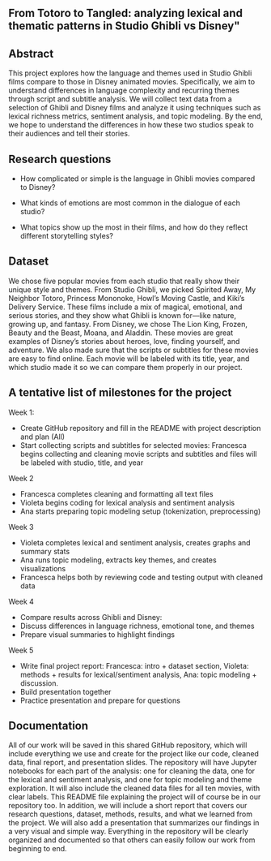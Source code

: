 ## From Totoro to Tangled: analyzing lexical and thematic patterns in Studio Ghibli vs Disney"

## Abstract
This project explores how the language and themes used in Studio Ghibli films compare to those in Disney animated movies. Specifically, we aim to understand differences in language complexity and recurring themes through script and subtitle analysis. We will collect text data from a selection of Ghibli and Disney films and analyze it using techniques such as lexical richness metrics, sentiment analysis, and topic modeling. By the end, we hope to understand the differences in how these two studios speak to their audiences and tell their stories.

## Research questions
- How complicated or simple is the language in Ghibli movies compared to Disney?

- What kinds of emotions are most common in the dialogue of each studio?

- What topics show up the most in their films, and how do they reflect different storytelling styles?

## Dataset
We chose five popular movies from each studio that really show their unique style and themes. From Studio Ghibli, we picked Spirited Away, My Neighbor Totoro, Princess Mononoke, Howl’s Moving Castle, and Kiki’s Delivery Service. These films include a mix of magical, emotional, and serious stories, and they show what Ghibli is known for—like nature, growing up, and fantasy. From Disney, we chose The Lion King, Frozen, Beauty and the Beast, Moana, and Aladdin. These movies are great examples of Disney’s stories about heroes, love, finding yourself, and adventure. We also made sure that the scripts or subtitles for these movies are easy to find online. Each movie will be labeled with its title, year, and which studio made it so we can compare them properly in our project.

## A tentative list of milestones for the project
Week 1:
- Create GitHub repository and fill in the README with project description and plan (All)
- Start collecting scripts and subtitles for selected movies: Francesca begins collecting and cleaning movie scripts and subtitles and files will be labeled with studio, title, and year

Week 2
- Francesca completes cleaning and formatting all text files
- Violeta begins coding for lexical analysis and sentiment analysis
- Ana starts preparing topic modeling setup (tokenization, preprocessing)

Week 3
- Violeta completes lexical and sentiment analysis, creates graphs and summary stats
- Ana runs topic modeling, extracts key themes, and creates visualizations
- Francesca helps both by reviewing code and testing output with cleaned data

Week 4
- Compare results across Ghibli and Disney:
- Discuss differences in language richness, emotional tone, and themes
- Prepare visual summaries to highlight findings

Week 5
- Write final project report: Francesca: intro + dataset section, Violeta: methods + results for lexical/sentiment analysis, Ana: topic modeling + discussion.
- Build presentation together
- Practice presentation and prepare for questions

## Documentation
All of our work will be saved in this shared GitHub repository, which will include everything we use and create for the project like our code, cleaned data, final report, and presentation slides. The repository will have Jupyter notebooks for each part of the analysis: one for cleaning the data, one for the lexical and sentiment analysis, and one for topic modeling and theme exploration. It will also include the cleaned data files for all ten movies, with clear labels. This README file explaining the project will of course be in our repository too. In addition, we will include a short report that covers our research questions, dataset, methods, results, and what we learned from the project. We will also add a presentation that summarizes our findings in a very visual and simple way. Everything in the repository will be clearly organized and documented so that others can easily follow our work from beginning to end.

